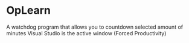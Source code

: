 # OpLearn
A watchdog program that allows you to countdown selected amount of minutes Visual Studio is the active window (Forced Productivity)

